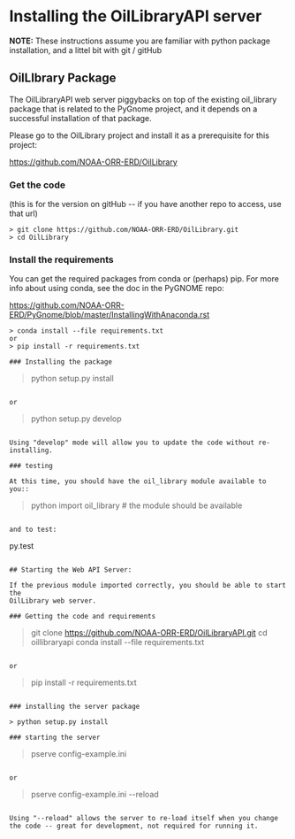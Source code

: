 # Installing the OilLibraryAPI server

**NOTE:** These instructions assume you are familiar with python package installation, and a littel bit with git / gitHub


## OilLIbrary Package

The OilLibraryAPI web server piggybacks on top of the existing oil_library
package that is related to the PyGnome project, and it depends on a
successful installation of that package.

Please go to the OilLibrary project and install it as a prerequisite for this
project:

https://github.com/NOAA-ORR-ERD/OilLibrary

### Get the code

(this is for the version on gitHub -- if you have another repo to access, use that url)

```
> git clone https://github.com/NOAA-ORR-ERD/OilLibrary.git
> cd OilLibrary
```
### Install the requirements

You can get the required packages from conda or (perhaps) pip. For more info about using conda, see the doc in the PyGNOME repo:

https://github.com/NOAA-ORR-ERD/PyGnome/blob/master/InstallingWithAnaconda.rst

```
> conda install --file requirements.txt
or
> pip install -r requirements.txt

### Installing the package

```
> python setup.py install
```

or

```
> python setup.py develop
```

Using "develop" mode will allow you to update the code without re-installing.

### testing

At this time, you should have the oil_library module available to you::

```
> python
> import oil_library  # the module should be available
```

and to test:

```
py.test
```

## Starting the Web API Server:

If the previous module imported correctly, you should be able to start the
OilLibrary web server.

### Getting the code and requirements

```
> git clone https://github.com/NOAA-ORR-ERD/OilLibraryAPI.git
> cd oillibraryapi
> conda install --file requirements.txt
```

or

```
> pip install -r requirements.txt
```

### installing the server package

> python setup.py install

### starting the server

```
> pserve config-example.ini
```

or

```
> pserve config-example.ini --reload
```

Using "--reload" allows the server to re-load itself when you change the code -- great for development, not required for running it.